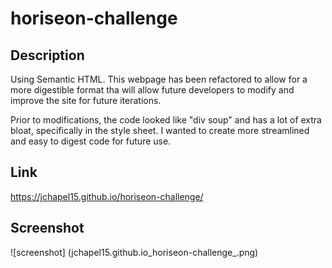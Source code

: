 # horiseon-challenge

## Description

Using Semantic HTML.  This webpage has been refactored to allow for a more digestible format tha will allow future developers to modify and improve the site for future iterations.

Prior to modifications, the code looked like "div soup" and has a lot of extra bloat, specifically in the style sheet.  I wanted to create more streamlined and easy to digest code for future use.

## Link
https://jchapel15.github.io/horiseon-challenge/

## Screenshot
![screenshot] (jchapel15.github.io_horiseon-challenge_.png)